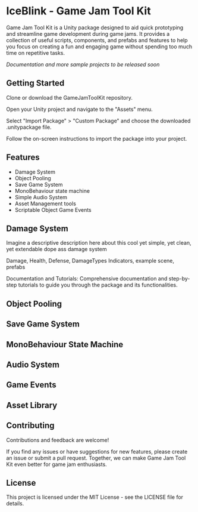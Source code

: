 # IceBlink - Game Jam Tool Kit

Game Jam Tool Kit is a Unity package designed to aid quick prototyping and streamline game development during game jams. It provides a collection of useful scripts, components, and prefabs and features to help you focus on creating a fun and engaging game without spending too much time on repetitive tasks.

*Documentation and more sample projects to be released soon*

## Getting Started

Clone or download the GameJamToolKit repository.

Open your Unity project and navigate to the "Assets" menu.

Select "Import Package" > "Custom Package" and choose the downloaded .unitypackage file.

Follow the on-screen instructions to import the package into your project.

## Features

- Damage System
- Object Pooling
- Save Game System
- MonoBehaviour state machine
- Simple Audio System
- Asset Management tools
- Scriptable Object Game Events

## Damage System
Imagine a descriptive description here about this cool yet simple, yet clean, yet extendable dope ass damage system

Damage, Health, Defense, DamageTypes Indicators, example scene, prefabs

Documentation and Tutorials: Comprehensive documentation and step-by-step tutorials to guide you through the package and its functionalities.

## Object Pooling

## Save Game System

## MonoBehaviour State Machine

## Audio System

## Game Events

## Asset Library

## Contributing

Contributions and feedback are welcome!

If you find any issues or have suggestions for new features, please create an issue or submit a pull request. Together, we can make Game Jam Tool Kit even better for game jam enthusiasts.

## License

This project is licensed under the MIT License - see the LICENSE file for details.
